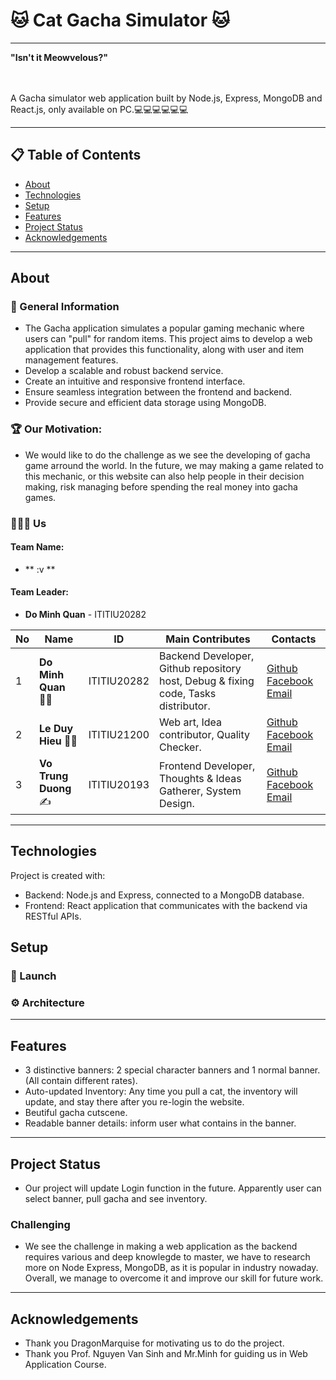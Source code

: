 # 🐱 ️Cat Gacha Simulator 🐱

---
 <b> "Isn't it Meowvelous?" </b>
</p>
    <br>
    <br>
A Gacha simulator web application built by Node.js, Express, MongoDB and React.js, only available on PC.💻💻💻💻💻💻
</p>

---

## 📋 Table of Contents

* [About](#about)
* [Technologies](#technologies)
* [Setup](#setup)
* [Features](#features)
* [Project Status](#project-status)
* [Acknowledgements](#acknowledgements)

---

## About

### 📌 General Information
- The Gacha application simulates a popular gaming mechanic where users can "pull" for random items. This project aims to develop a web application that provides this functionality, along with user and item management features.
- Develop a scalable and robust backend service.
- Create an intuitive and responsive frontend interface.
- Ensure seamless integration between the frontend and backend.
- Provide secure and efficient data storage using MongoDB.

### 🏆 Our Motivation:
- We would like to do the challenge as we see the developing of gacha game arround the world. In the future, we may making a game related to this mechanic, or this website can also help people in their decision making, risk managing before spending the real money into gacha games.
### 👨‍👦‍👦 Us

#### Team Name: 
 - ** :v **

#### Team Leader: 
- **Do Minh Quan** - ITITIU20282

| No  | Name                          | ID          | Main Contributes                                                                       | Contacts                                                                                                                                |
|-----|-------------------------------|-------------|----------------------------------------------------------------------------------------|-----------------------------------------------------------------------------------------------------------------------------------------|
| 1   | **Do Minh Quan** 👨‍💻 | ITITIU20282 | Backend Developer, Github repository host, Debug & fixing code, Tasks distributor.        | [Github](https://github.com/Litaaya) [Facebook](https://www.facebook.com/profile.php?id=100064877317275) [Email](minhquans2810@gmail.com)  |
| 2   | **Le Duy Hieu** 👨‍🎨    | ITITIU21200 | Web art, Idea contributor, Quality Checker.                         | [Github](https://github.com/Kou3153) [Facebook](https://www.facebook.com/xicez3153) [Email](Ititiu21200@student.hcmiu.edu.vn)    |
| 3   | **Vo Trung Duong**✍           | ITITIU20193 | Frontend Developer, Thoughts & Ideas Gatherer, System Design. | [Github](https://github.com/Callmeserpent) [Facebook](https://www.facebook.com/callmeserpent) [Email](mailto:voduong.hcmiu@gmail.com) |

---

## Technologies

Project is created with:
- Backend: Node.js and Express, connected to a MongoDB database.
- Frontend: React application that communicates with the backend via RESTful APIs.
## Setup


### 🔑 Launch


### ⚙ Architecture



---

## Features

- 3 distinctive banners: 2 special character banners and 1 normal banner. (All contain different rates).
- Auto-updated Inventory: Any time you pull a cat, the inventory will update, and stay there after you re-login the website.
- Beutiful gacha cutscene.
- Readable banner details: inform user what contains in the banner. 

---

## Project Status
- Our project will update Login function in the future. Apparently user can select banner, pull gacha and see inventory.

### Challenging
- We see the challenge in making a web application as the backend requires various and deep knowlegde to master, we have to research more on Node Express, MongoDB, as it is popular in industry nowaday. Overall, we manage to overcome it and improve our skill for future work.

---

## Acknowledgements
- Thank you DragonMarquise for motivating us to do the project.
- Thank you Prof. Nguyen Van Sinh and Mr.Minh for guiding us in Web Application Course.
